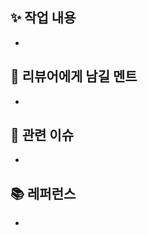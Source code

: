 <!-- 적절히 쪼개서 PR을 작성해주세요. 리뷰어가 한 번에 너무 많은 코드를 검토하면 읽기 어렵고 코드의 결함을 찾기 힘들어질 수 있어요! 😊 -->
## ✨ 작업 내용
- 

<!-- PR을 만들게 된 맥락(이를 수행하는 이유나 관련 링크 등)을 리뷰어가 알아야 한다면 함께 작성해주세요. 리뷰어가 히스토리를 완전히 알고 있다고 가정하지 않는 것이 좋아요. 😉 -->
<!-- 기술적인 접근법에 대한 토론, 디자인에 대한 비평 등 원하는 피드백의 방향과 내용을 명확히 알려주세요! -->
## 💬 리뷰어에게 남길 멘트
- 

<!-- 이 PR과 관련된 이슈 번호를 명시해주세요. 🔢 -->
<!-- 예를 들어, #123 형식으로 작성해주시고, 닫으려는 이슈가 있다면 "Fixes #123" 또는 "Closes #123" 형식으로 작성해주시면 PR이 머지될 때 해당 이슈가 자동으로 닫힙니다. -->
## 🔗 관련 이슈
- 

<!-- 관련된 문서나 참고한 자료 링크를 추가해주세요! 🌐 -->
## 📚 레퍼런스
- 